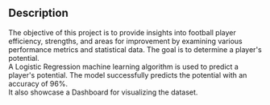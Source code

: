 ## Description
The objective of this project is to provide insights into football player efficiency, strengths, and areas for improvement by examining various performance metrics and statistical data. The goal is to determine a player's potential.<br>
A Logistic Regression machine learning algorithm is used to predict a player's potential. The model successfully predicts the potential with an accuracy of 96%.<br>
It also showcase a Dashboard for visualizing the dataset.
